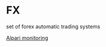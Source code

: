 # FX
set of forex automatic trading systems

[Alpari monitoring](https://alpari.com/ru/invest/pamm/202131/#pamm-return)
